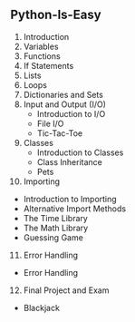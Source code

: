 ## Python-Is-Easy
1. Introduction
2. Variables
3. Functions
4. If Statements
5. Lists
6. Loops
7. Dictionaries and Sets
8. Input and Output (I/O)
    * Introduction to I/O
    * File I/O
    * Tic-Tac-Toe
9. Classes
    * Introduction to Classes
    * Class Inheritance
    * Pets
10. Importing
   * Introduction to Importing
   * Alternative Import Methods
   * The Time Library
   * The Math Library
   * Guessing Game
11. Error Handling
   * Error Handling
12. Final Project and Exam
   * Blackjack